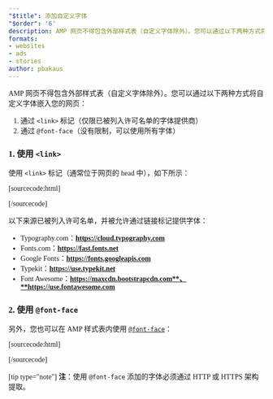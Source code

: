 ```yaml
---
"$title": 添加自定义字体
"$order": '6'
description: AMP 网页不得包含外部样式表（自定义字体除外）。您可以通过以下两种方式将自定义字体嵌入您的网页…
formats:
- websites
- ads
- stories
author: pbakaus
---
```


AMP 网页不得包含外部样式表（自定义字体除外）。您可以通过以下两种方式将自定义字体嵌入您的网页：

1. 通过 `<link>` 标记（仅限已被列入许可名单的字体提供商）
2. 通过 `@font-face`（没有限制，可以使用所有字体）

### 1. 使用 `<link>`

使用 `<link>` 标记（通常位于网页的 head 中），如下所示：

[sourcecode:html]
<link rel="stylesheet" href="https://fonts.googleapis.com/css?family=Tangerine">
[/sourcecode]

以下来源已被列入许可名单，并被允许通过链接标记提供字体：

- Typography.com：**https://cloud.typography.com**
- Fonts.com：**https://fast.fonts.net**
- Google Fonts：**https://fonts.googleapis.com**
- Typekit：**https://use.typekit.net**
- Font Awesome：**https://maxcdn.bootstrapcdn.com**、**https://use.fontawesome.com**

### 2. 使用 `@font-face`

另外，您也可以在 AMP 样式表内使用 [`@font-face`](https://developer.mozilla.org/en-US/docs/Web/CSS/@font-face)：

[sourcecode:html]
<style amp-custom>
  @font-face {
    font-family: "Bitstream Vera Serif Bold";
    src: url("https://somedomain.org/VeraSeBd.ttf");
  }

  body {
    font-family: "Bitstream Vera Serif Bold", serif;
  }
</style>
[/sourcecode]

[tip type="note"] <strong>注</strong>：使用 `@font-face` 添加的字体必须通过 HTTP 或 HTTPS 架构提取。

